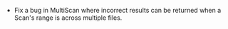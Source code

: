 * Fix a bug in MultiScan where incorrect results can be returned when a Scan's range is across multiple files.
